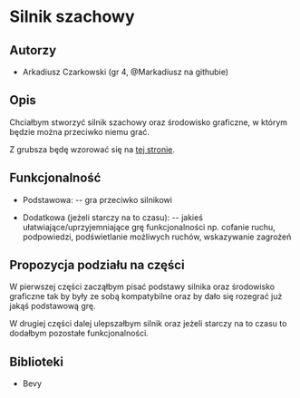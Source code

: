 # Silnik szachowy

## Autorzy
- Arkadiusz Czarkowski (gr 4, @Markadiusz na githubie)

## Opis
Chciałbym stworzyć silnik szachowy oraz środowisko graficzne, w którym będzie można przeciwko niemu grać.

Z grubsza będę wzorować się na [tej stronie](https://www.chessprogramming.org/).

## Funkcjonalność
- Podstawowa:
-- gra przeciwko silnikowi

- Dodatkowa (jeżeli starczy na to czasu):
-- jakieś ułatwiające/uprzyjemniające grę funkcjonalności np. cofanie ruchu, podpowiedzi, podświetlanie możliwych ruchów, wskazywanie zagrożeń 

## Propozycja podziału na części
W pierwszej części zacząłbym pisać podstawy silnika oraz środowisko graficzne tak by były ze sobą kompatybilne oraz by dało się rozegrać już jakąś podstawową grę.

W drugiej części dalej ulepszałbym silnik oraz jeżeli starczy na to czasu to dodałbym pozostałe funkcjonalności.

## Biblioteki
- Bevy
